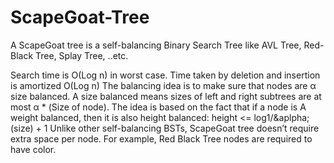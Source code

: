 # ScapeGoat-Tree
A ScapeGoat tree is a self-balancing Binary Search Tree like AVL Tree, Red-Black Tree, Splay Tree, ..etc.

Search time is O(Log n) in worst case. Time taken by deletion and insertion is amortized O(Log n)
The balancing idea is to make sure that nodes are α size balanced. Α size balanced means sizes of left and right subtrees are at most α * (Size of node). The idea is based on the fact that if a node is Α weight balanced, then it is also height balanced: height <= log1/&aplpha;(size) + 1
Unlike other self-balancing BSTs, ScapeGoat tree doesn’t require extra space per node. For example, Red Black Tree nodes are required to have color.

